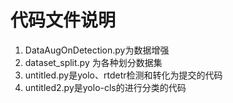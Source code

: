 # 代码文件说明
1. DataAugOnDetection.py为数据增强
2. dataset_split.py 为各种划分数据集
3. untitled.py是yolo、rtdetr检测和转化为提交的代码
4. untitled2.py是yolo-cls的进行分类的代码
